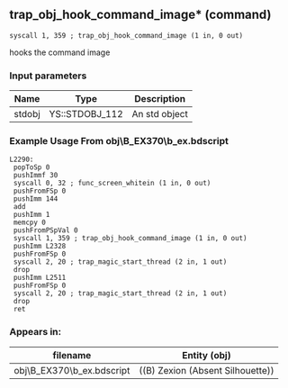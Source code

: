 ## trap_obj_hook_command_image* (command)

`syscall 1, 359 ; trap_obj_hook_command_image (1 in, 0 out)`

hooks the command image

### Input parameters
| Name | Type | Description
|------|------|------------
| stdobj   | YS::STDOBJ_112   | An std object


### Example Usage From obj\B_EX370\b_ex.bdscript
```plaintext
L2290:
 popToSp 0
 pushImmf 30
 syscall 0, 32 ; func_screen_whitein (1 in, 0 out)
 pushFromFSp 0
 pushImm 144
 add 
 pushImm 1
 memcpy 0
 pushFromPSpVal 0
 syscall 1, 359 ; trap_obj_hook_command_image (1 in, 0 out)
 pushImm L2328
 pushFromFSp 0
 syscall 2, 20 ; trap_magic_start_thread (2 in, 1 out)
 drop 
 pushImm L2511
 pushFromFSp 0
 syscall 2, 20 ; trap_magic_start_thread (2 in, 1 out)
 drop 
 ret
```


### Appears in:
| filename | Entity (obj)
|----------|-------------
| obj\B_EX370\b_ex.bdscript       | ((B) Zexion (Absent Silhouette))          




